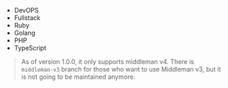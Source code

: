 - DevOPS
- Fullstack  
- Ruby 
- Golang 
- PHP 
- TypeScript

> As of version 1.0.0, it only supports middleman v4. There is `middleman-v3` branch for those who want to use Middleman v3, but it is not going to be maintained anymore.
